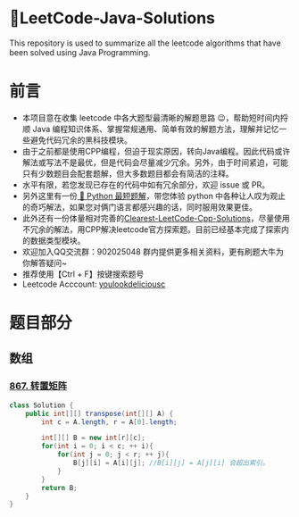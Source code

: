 # 🐯LeetCode-Java-Solutions
This repository is used to summarize all the leetcode algorithms that have been solved using Java Programming.

# 前言
- 本项目意在收集 leetcode 中各大题型最清晰的解题思路 😉，帮助短时间内捋顺 Java 编程知识体系、掌握常规通用、简单有效的解题方法，理解并记忆一些避免代码冗余的黑科技模块。
- 由于之前都是使用CPP编程，但迫于现实原因，转向Java编程。因此代码或许解法或写法不是最优，但是代码会尽量减少冗余。另外，由于时间紧迫，可能只有少数题目会配套题解，但大多数题目都会有简洁的注释。
- 水平有限，若您发现已存在的代码中如有冗余部分，欢迎 issue 或 PR。
- 另外这里有一份[ 🐍 Python 最短题解](https://github.com/cy69855522/Shortest-LeetCode-Python-Solutions)，带您体验 python 中各种让人叹为观止的奇巧解法，如果您对俩门语言都感兴趣的话，同时服用效果更佳。
- 此外还有一份体量相对完善的[Clearest-LeetCode-Cpp-Solutions](https://github.com/YouLookDeliciousC/Clearest-LeetCode-Cpp-Solutions)，尽量使用不冗余的解法，用CPP解决leetcode官方探索题。目前已经基本完成了探索内的数据类型模块。
- 欢迎加入QQ交流群：902025048 群内提供更多相关资料，更有刷题大牛为你解答疑问~
- 推荐使用【Ctrl + F】按键搜索题号
- Leetcode Acccount: [youlookdeliciousc](https://leetcode-cn.com/u/youlookdeliciousc/)
# 题目部分
## 数组
### [867. 转置矩阵](https://leetcode-cn.com/problems/transpose-matrix/)
```java
class Solution {
    public int[][] transpose(int[][] A) {
        int c = A.length, r = A[0].length;

        int[][] B = new int[r][c];
        for(int i = 0; i < c; ++ i){
            for(int j = 0; j < r; ++ j){
                B[j][i] = A[i][j]; //B[i][j] = A[j][i] 会超出索引。
            }
        }
        return B;
    }
}

```

